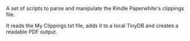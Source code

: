 A set of scripts to parse and manipulate the Kindle Paperwhite's clippings file.

It reads the My Clippings.txt file, adds it to a local TinyDB and creates a readable PDF output.

